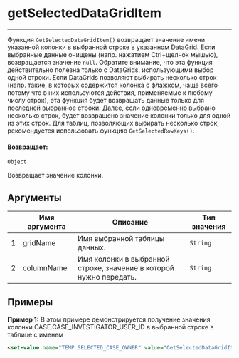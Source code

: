 #  getSelectedDataGridItem

---

Функция `GetSelectedDataGridItem()` возвращает значение имени указанной колонки в выбранной строке в указанном DataGrid.
Если выбранные данные очищены (напр. нажатием Ctrl+щелчок мышью), возвращается значение `null`.
Обратите внимание, что эта функция действительно полезна только с DataGrids, использующими выбор одной строки.
Если DataGrids позволяют выбирать несколько строк (напр. такие, в которых содержится колонка с флажком, чаще всего
потому что в них используются действия, применяемые к любому числу строк), эта функция будет возвращать данные только
для последней выбранное строки.
Далее, если одновременно выбрано несколько строк, будет возвращено значение колонки только для одной из этих строк.
Для таблиц, позволяющих выбирать несколько строк, рекомендуется использовать функцию `GetSelectedRowKeys()`.

#### Возвращает:

`Object`

Возвращает значение колонки.

## Аргументы

|  | Имя аргумента | Описание | Тип значения |
| --- | --- | --- | --- |
| 1 | gridName | Имя выбранной таблицы данных. | `String` |
| 2 | columnName | Имя колонки в выбранной строке, значение в которой нужно передать. | `String` |

## Примеры

**Пример 1:** В этом примере демонстрируется получение значения колонки CASE.CASE_INVESTIGATOR_USER_ID в выбранной строке в таблице с именем
```xml
<set-value name="TEMP.SELECTED_CASE_OWNER" value="GetSelectedDataGridItem('CASE.GRID', 'CASE.CASE_INVESTIGATOR_USER_ID')"/>
```

